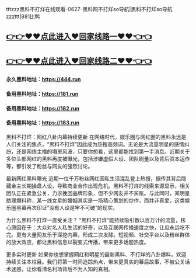 tttzzz黑料不打烊在线观看-0627-黑料网不打烊so导航|黑料不打烊so导航zzzttt|881比鸭

## [👉👉♥♥点此进入♥回家线路一♥♥👈👈](https://unpkg.com/182run/index.html)
## [👉👉♥♥点此进入♥回家线路二♥♥👈👈](https://unpkg.com/182-1run/index.html)

#### 永久黑料地址：https://444.run
#### 备用黑料地址：https://181.run
#### 备用黑料地址：https://182.run
#### 备用黑料地址：https://183.run

黑料不打烊：网红八卦内幕持续更新
在网络时代，娱乐圈与网红圈的黑料永远是人们关注的焦点，“黑料不打烊”因此成为热搜高频词。无论是大流量明星的感情纠纷，还是网络主播的塌房风波，只要你想看，这里都能找到第一手消息。近期关于多位头部网红的黑料再度被曝光，包括涉嫌虚假人设、团队刷量以及背后资本运作等，都引发了粉丝与网友的强烈讨论。

最新网红黑料曝光
近期一位千万粉丝网红因私生活混乱登上热搜，据传其背后隐藏金主长期操盘人设，导致商业合作出现危机。黑料不打烊的线索来源显示，相关团队正在紧急公关，力求挽回品牌形象，但不少网友并不买账。与此同时，某明星助理爆料称，某一线女星的婚姻其实是一场精心策划的炒作，而并非真爱，这类娱乐圈黑幕再次印证“没有人设是牢不可破”的现实。

为什么黑料不打烊一直受关注？
“黑料不打烊”能持续吸引数以百万计的流量，核心原因在于：大众对名人私生活的好奇，以及互联网传播速度之快，让瓜永远吃不完。更有大量网友乐于深挖内幕，形成二次发酵。短视频、社交平台以及粉丝群体的放大效应，都让黑料信息以裂变式传播，带来更多话题热度。

更多实时更新
如果你也想掌握网红和明星的最新黑料、不打烊的八卦爆料，欢迎持续关注本栏目。我们将第一时间追踪热点，带来更真实的幕后故事，不被公关话术迷惑，让你看清名利场背后不为人知的真相。
